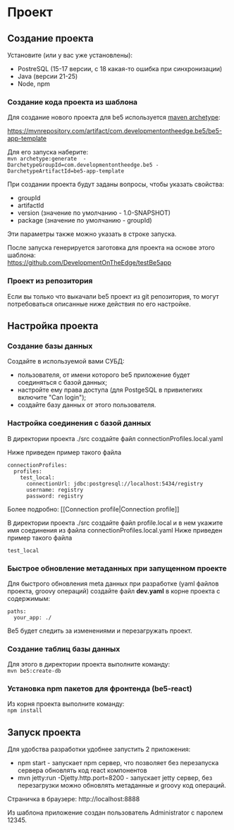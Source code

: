 # Проект

## Создание проекта

Установите (или у вас уже установлены):
* PostreSQL (15-17 версии, с 18 какая-то ошибка при синхронизации)
* Java (версии 21-25)
* Node, npm 

### Создание кода проекта из шаблона
Для создание нового проекта для be5 используется [maven archetype](https://maven.apache.org/guides/introduction/introduction-to-archetypes.html):

https://mvnrepository.com/artifact/com.developmentontheedge.be5/be5-app-template

Для его запуска наберите:  
`mvn archetype:generate  -DarchetypeGroupId=com.developmentontheedge.be5 -DarchetypeArtifactId=be5-app-template`

При создании проекта будут заданы вопросы, чтобы указать свойства:
* groupId
* artifactId
* version (значение по умолчанию - 1.0-SNAPSHOT)
* package (значение по умолчанию - groupId)

Эти параметры также можно указать в строке запуска.

После запуска генерируется заготовка для проекта на основе этого шаблона:   
https://github.com/DevelopmentOnTheEdge/testBe5app

### Проект из репозитория
Если вы только что выкачали be5 проект из git репозитория, то могут потребоваться 
описанные ниже действия по его настройке.

## Настройка проекта

### Создание базы данных
Создайте в используемой вами СУБД:
* пользователя, от имени которого be5 приложение будет соединяться с базой данных;
* настройте ему права доступа (для PostgeSQL в привилегиях включите "Can login");
* создайте базу данных от этого пользователя.

### Настройка соединения с базой данных
В директории проекта ./src создайте файл connectionProfiles.local.yaml

Ниже приведен пример такого файла
```
connectionProfiles:  
  profiles:  
    test_local:   
      connectionUrl: jdbc:postgresql://localhost:5434/registry   
      username: registry   
      password: registry
```

Более подробно: [[Connection profile|Connection profile]]

В директории проекта ./src создайте файл profile.local и в нем укажите имя соединения из файла connectionProfiles.local.yaml
Ниже приведен пример такого файла
```
test_local
```

### Быстрое обновление метаданных при запущенном проекте
Для быстрого обновления meta данных при разработке (yaml файлов проекта, groovy операций) создайте файл **dev.yaml** в корне проекта с содержимым:
```
paths:
  your_app: ./
```

Be5 будет следить за изменениями и перезагружать проект.

### Создание таблиц базы данных
Для этого в директории проекта выполните команду:  
`mvn be5:create-db`

### Установка npm пакетов для фронтенда (be5-react)
Из корня проекта выполните команду:  
`npm install`

## Запуск проекта
Для удобства разработки удобнее запустить 2 приложения:
* npm start - запускает npm сервер, что позволяет без перезапуска сервера обновлять код react компонентов
* mvn jetty:run -Djetty.http.port=8200 - запускает jetty сервер, без перезагрузки можно обновлять метаданные и groovy код операций.

Страничка в браузере: http://localhost:8888

Из шаблона приложение создан пользователь Administrator с паролем 12345.
